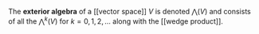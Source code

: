 The **exterior algebra** of a [[vector space]] $V$ is denoted $\bigwedge (V)$ and consists of all the $\bigwedge^k(V)$ for $k=0, 1, 2, \dots$ along with the [[wedge product]].